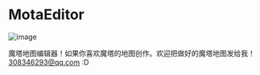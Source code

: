 # MotaEditor
![image](https://github.com/KnoveZ/MotaEditor/blob/master/img/1.jpg)

魔塔地图编辑器！如果你喜欢魔塔的地图创作。欢迎把做好的魔塔地图发给我！
308346293@qq.com 
:D
